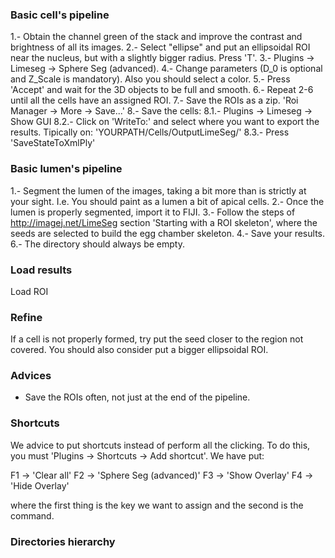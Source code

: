 ### Basic cell's pipeline

1.- Obtain the channel green of the stack and improve the contrast and brightness of all its images.
2.- Select "ellipse" and put an ellipsoidal ROI near the nucleus, but with a slightly bigger radius. Press 'T'.
3.- Plugins -> Limeseg -> Sphere Seg (advanced).
4.- Change parameters (D_0 is optional and Z_Scale is mandatory). Also you should select a color.
5.- Press 'Accept' and wait for the 3D objects to be full and smooth.
6.- Repeat 2-6 until all the cells have an assigned ROI.
7.- Save the ROIs as a zip. 'Roi Manager -> More -> Save...'
8.- Save the cells:
	8.1.- Plugins -> Limeseg -> Show GUI
	8.2.- Click on 'WriteTo:' and select where you want to export the results. Tipically on: 'YOURPATH/Cells/OutputLimeSeg/'
	8.3.- Press 'SaveStateToXmlPly'

### Basic lumen's pipeline

1.- Segment the lumen of the images, taking a bit more than is strictly at your sight. I.e. You should paint as a lumen a bit of apical cells.
2.- Once the lumen is properly segmented, import it to FIJI.
3.- Follow the steps of http://imagej.net/LimeSeg section 'Starting with a ROI skeleton', where the seeds are selected to build the egg chamber skeleton.
4.- Save your results.
6.- The directory should always be empty.


### Load results

Load ROI


### Refine

If a cell is not properly formed, try put the seed closer to the region not covered. You should also consider put a bigger ellipsoidal ROI.

### Advices

- Save the ROIs often, not just at the end of the pipeline.

### Shortcuts

We advice to put shortcuts instead of perform all the clicking. To do this, you must 'Plugins -> Shortcuts -> Add shortcut'. We have put:

F1 -> 'Clear all'
F2 -> 'Sphere Seg (advanced)'
F3 -> 'Show Overlay'
F4 -> 'Hide Overlay'

where the first thing is the key we want to assign and the second is the command.


### Directories hierarchy